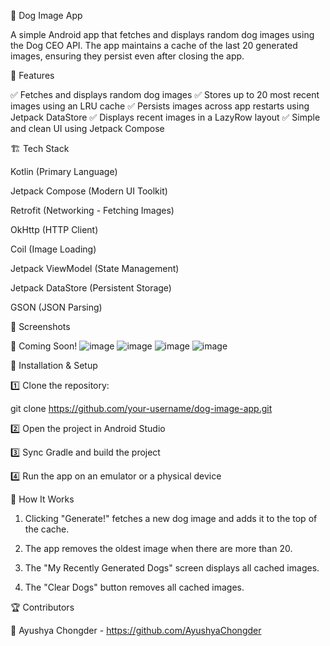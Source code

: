🐶 Dog Image App

A simple Android app that fetches and displays random dog images using the Dog CEO API. The app maintains a cache of the last 20 generated images, ensuring they persist even after closing the app.



📌 Features

✅ Fetches and displays random dog images
✅ Stores up to 20 most recent images using an LRU cache
✅ Persists images across app restarts using Jetpack DataStore
✅ Displays recent images in a LazyRow layout
✅ Simple and clean UI using Jetpack Compose




🏗️ Tech Stack

Kotlin (Primary Language)

Jetpack Compose (Modern UI Toolkit)

Retrofit (Networking - Fetching Images)

OkHttp (HTTP Client)

Coil (Image Loading)

Jetpack ViewModel (State Management)

Jetpack DataStore (Persistent Storage)

GSON (JSON Parsing)




📸 Screenshots

🚀 Coming Soon!
![image](https://github.com/user-attachments/assets/125790e3-724a-400f-a148-9c514800470b)
![image](https://github.com/user-attachments/assets/e3767332-6a6c-4522-b3a6-c9ee6de2d25a)
![image](https://github.com/user-attachments/assets/c7486d92-5f74-4a68-96b9-9efe59c0fa0a)
![image](https://github.com/user-attachments/assets/d264b614-dd53-45f1-91c2-78f26fdcae43)








🚀 Installation & Setup

1️⃣ Clone the repository:

 git clone https://github.com/your-username/dog-image-app.git

2️⃣ Open the project in Android Studio

3️⃣ Sync Gradle and build the project

4️⃣ Run the app on an emulator or a physical device





🔧 How It Works

1. Clicking "Generate!" fetches a new dog image and adds it to the top of the cache.

2. The app removes the oldest image when there are more than 20.

3. The "My Recently Generated Dogs" screen displays all cached images.

4. The "Clear Dogs" button removes all cached images.


🏆 Contributors

👤 Ayushya Chongder - https://github.com/AyushyaChongder

